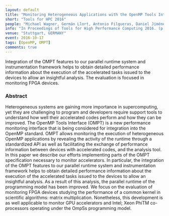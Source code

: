 ```yaml
---
layout: default
title: "Monitoring Heterogeneous Applications with the OpenMP Tools Interface"
short: "Tools for HPC 2016"
people: "Michael Wagner, Germán Llort, Antonio Filgueras, Daniel Jiménez-González, Harald Servat, Xavier Teruel, Estanislao Mercadal, Carlos Álvarez, Judit Giménez, Xavier Martorell, Eduard Ayguadé and Jesús Labarta"
info: "In Proceedings of Tools for High Performance Computing 2016. (p. 41-57)"
venue: "Stuttgart, GERMANY"
event: 2016-10-17
tags: [OpenMP, OMPT]
comments: true
---
```


Integration of the OMPT features to our parallel runtime system and
instrumentation framework helps to obtain detailed performance information
about the execution of the accelerated tasks issued to the devices to allow an
insightful analysis. The evaluation is focused in monitoring FPGA devices.

### Abstract
Heterogeneous systems are gaining more importance in supercomputing, yet they
are challenging to program and developers require support tools to understand
how well their accelerated codes perform and how they can be improved. The
OpenMP Tools Interface (OMPT) is a new performance monitoring interface that is
being considered for integration into the OpenMP standard. OMPT allows
monitoring the execution of heterogeneous OpenMP applications by revealing the
activity of the runtime through a standardized API as well as facilitating the
exchange of performance information between devices with accelerated codes, and
the analysis tool. In this paper we describe our efforts implementing parts of
the OMPT specification necessary to monitor accelerators. In particular, the
integration of the OMPT features to our parallel runtime system and
instrumentation framework helps to obtain detailed performance information
about the execution of the accelerated tasks issued to the devices to allow an
insightful analysis. As a result of this analysis, the parallel runtime of the
programming model has been improved. We focus on the evaluation of monitoring
FPGA devices studying the performance of a common kernel in scientific
algorithms: matrix multiplication. Nonetheless, this development is as well
applicable to monitor GPU accelerators and Intel; Xeon PhiTM co-processors
operating under the OmpSs programming model.

